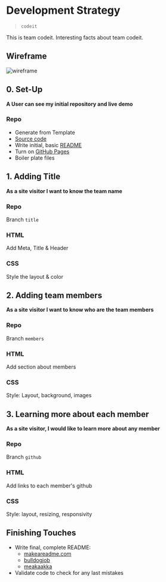 # Development Strategy

> `codeit`

This is team codeit. 
Interesting facts about team codeit.

## Wireframe

<!-- include a wireframe for your project in this repository, and display it here -->
<!-- wireframe.cc is a good site for getting started with wireframes -->
![wireframe](https://user-images.githubusercontent.com/45841105/83334300-ccf2f700-a2a5-11ea-8e20-d518cf176454.png)

## 0. Set-Up

__A User can see my initial repository and live demo__

### Repo

- Generate from Template
- [Source code](https://github.com/LujiAnna/codeit)
- Write initial, basic [README](README.md)
- Turn on [GitHub Pages](https://lujianna.github.io/codeit/)
- Boiler plate files

## 1. Adding Title

__As a site visitor I want to know the team name__

### Repo

Branch `title`

### HTML

Add Meta, Title & Header

### CSS

Style the layout & color

## 2. Adding team members

__As a site visitor I want to know who are the team members__

### Repo

Branch `members`

### HTML

Add section about members

### CSS

Style: Layout, background, images

## 3. Learning more about each member

__As a site visitor, I would like to learn more about any member__

### Repo

Branch `github`

### HTML

Add links to each member's github

### CSS

Style: layout, resizing, responsivity

## Finishing Touches

- Write final, complete README:
  - [makeareadme.com](https://www.makeareadme.com/)
  - [bulldogjob](https://bulldogjob.com/news/449-how-to-write-a-good-readme-for-your-github-project)
  - [meakaakka](https://medium.com/@meakaakka/a-beginners-guide-to-writing-a-kickass-readme-7ac01da88ab3)
- Validate code to check for any last mistakes
